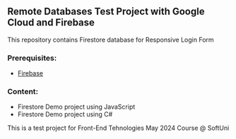 
## Remote Databases Test Project with Google Cloud and Firebase

This repository contains Firestore database for Responsive Login Form

### Prerequisites:

- [Firebase](https://firebase.google.com)
  
### Content:

- Firestore Demo project using JavaScript
- Firestore Demo project using C#
<p></p>

This is a test project for Front-End Tehnologies May 2024 Course @ SoftUni
